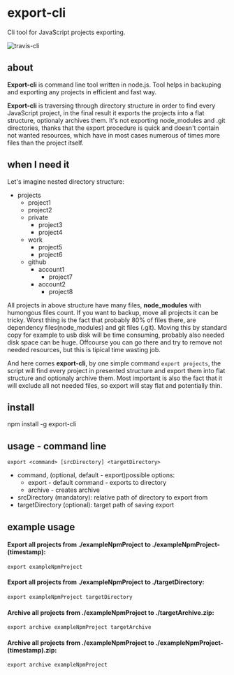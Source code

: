 # export-cli
Cli tool for JavaScript projects exporting.

![travis-cli](https://travis-ci.org/maciejsikora/export-cli.svg?branch=master)

## about
**Export-cli** is command line tool written in node.js. Tool helps in backuping and exporting any projects in efficient and fast way.

**Export-cli** is traversing through directory structure in order to find every JavaScript project, in the final result it exports the projects into a flat structure, optionaly archives them. It's not exporting node_modules and .git directories, thanks that the export procedure is quick and doesn't contain not wanted resources, which have in most cases numerous of times more files than the project itself.

## when I need it
Let's imagine nested directory structure:

- projects
    - project1
    - project2
    - private
      - project3
      - project4
    - work
      - project5
      - project6
    - github
      - account1
        - project7
      - account2
        - project8
        

All projects in above structure have many files, **node_modules** with humongous files count. If you want to backup, move all projects it can be tricky. Worst thing is the fact that probably 80% of files there, are dependency files(node_modules) and git files (.git). Moving this by standard copy for example to usb disk will be time consuming, probably also needed disk space can be huge. Offcourse you can go there and try to remove not needed resources, but this is tipical time wasting job. 

And here comes **export-cli**, by one simple command `export projects`, the script will find every project in presented structure and export them into flat structure and optionaly archive them. Most important is also the fact that it will exclude all not needed files, so export will stay flat and potentially thin.

## install
npm install -g export-cli

## usage - command line
`export <command> [srcDirectory] <targetDirectory>`
  - command, (optional, default - export)possible options: 
    - export - default command - exports to directory
    - archive - creates archive
  - srcDirectory (mandatory): relative path of directory to export from
  - targetDirectory (optional): target path of saving export
  

## example usage

#### Export all projects from ./exampleNpmProject to ./exampleNpmProject-(timestamp):
`export exampleNpmProject`

#### Export all projects from ./exampleNpmProject to ./targetDirectory:
`export exampleNpmProject targetDirectory`

#### Archive all projects from ./exampleNpmProject to ./targetArchive.zip:
`export archive exampleNpmProject targetArchive`

#### Archive all projects from ./exampleNpmProject to ./exampleNpmProject-(timestamp).zip:
`export archive exampleNpmProject`

